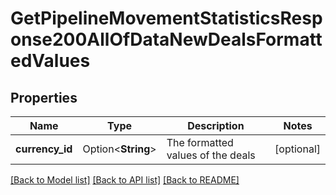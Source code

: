 # GetPipelineMovementStatisticsResponse200AllOfDataNewDealsFormattedValues

## Properties

Name | Type | Description | Notes
------------ | ------------- | ------------- | -------------
**currency_id** | Option<**String**> | The formatted values of the deals | [optional]

[[Back to Model list]](../README.md#documentation-for-models) [[Back to API list]](../README.md#documentation-for-api-endpoints) [[Back to README]](../README.md)


